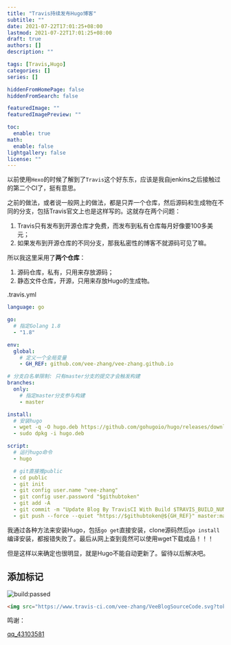 ```yaml
---
title: "Travis持续发布Hugo博客"
subtitle: ""
date: 2021-07-22T17:01:25+08:00
lastmod: 2021-07-22T17:01:25+08:00
draft: true
authors: []
description: ""

tags: [Travis,Hugo]
categories: []
series: []

hiddenFromHomePage: false
hiddenFromSearch: false

featuredImage: ""
featuredImagePreview: ""

toc:
  enable: true
math:
  enable: false
lightgallery: false
license: ""
---
```


<!--more-->

以前使用`Hexo`的时候了解到了`Travis`这个好东东，应该是我自jenkins之后接触过的第二个CI了，挺有意思。

之前的做法，或者说一般网上的做法，都是只弄一个仓库，然后源码和生成物在不同的分支，包括Travis官文上也是这样写的。这就存在两个问题：
  1. Travis只有发布到开源仓库才免费，而发布到私有仓库每月好像要100多美元；
  2. 如果发布到开源仓库的不同分支，那我私密性的博客不就源码可见了嘛。

所以我这里采用了**两个仓库**：

1. 源码仓库，私有，只用来存放源码；
2. 静态文件仓库，开源，只用来存放Hugo的生成物。

.travis.yml

```yml
language: go

go:
  # 指定Golang 1.8
  - "1.8" 

env:
  global:
    # 定义一个全局变量
    - GH_REF: github.com/vee-zhang/vee-zhang.github.io

# 分支白名单限制: 只有master分支的提交才会触发构建
branches:
  only:
    # 指定master分支参与构建
    - master

install:
  # 安装hugo
  - wget -q -O hugo.deb https://github.com/gohugoio/hugo/releases/download/v0.86.0/hugo_extended_0.86.0_Linux-64bit.deb
  - sudo dpkg -i hugo.deb

script:
  # 运行hugo命令
  - hugo

  # git直接推public
  - cd public
  - git init
  - git config user.name "vee-zhang"
  - git config user.password "$githubtoken"
  - git add -A
  - git commit -m "Update Blog By TravisCI With Build $TRAVIS_BUILD_NUMBER"
  - git push --force --quiet "https://$githubtoken@${GH_REF}" master:master
```

我通过各种方法来安装Hugo，包括`go get`直接安装，clone源码然后`go install`编译安装，都报错失败了。最后从网上查到竟然可以使用wget下载成品！！！

但是这样以来确定也很明显，就是Hugo不能自动更新了。留待以后解决吧。

## 添加标记

<img src="https://www.travis-ci.com/vee-zhang/VeeBlogSourceCode.svg?token=zr2k46J9vsyyAMcKzMGx&amp;branch=master&amp;status=passed" alt="build:passed">

```html
<img src="https://www.travis-ci.com/vee-zhang/VeeBlogSourceCode.svg?token=zr2k46J9vsyyAMcKzMGx&amp;branch=master&amp;status=passed" alt="build:passed">
```

鸣谢：

[qq_43103581](https://blog.csdn.net/qq_43103581/article/details/103203605)